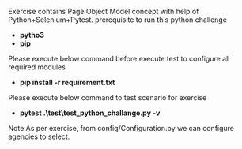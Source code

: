 Exercise contains Page Object Model concept with help of Python+Selenium+Pytest.
prerequisite to run this python challenge
- **pytho3** 
- **pip**

Please execute below command before execute test to configure all required modules
- **pip install -r requirement.txt**

Please execute below command to test scenario for exercise
- **pytest .\test\test_python_challange.py -v**

Note:As per exercise, from config/Configuration.py we can configure agencies to select.

